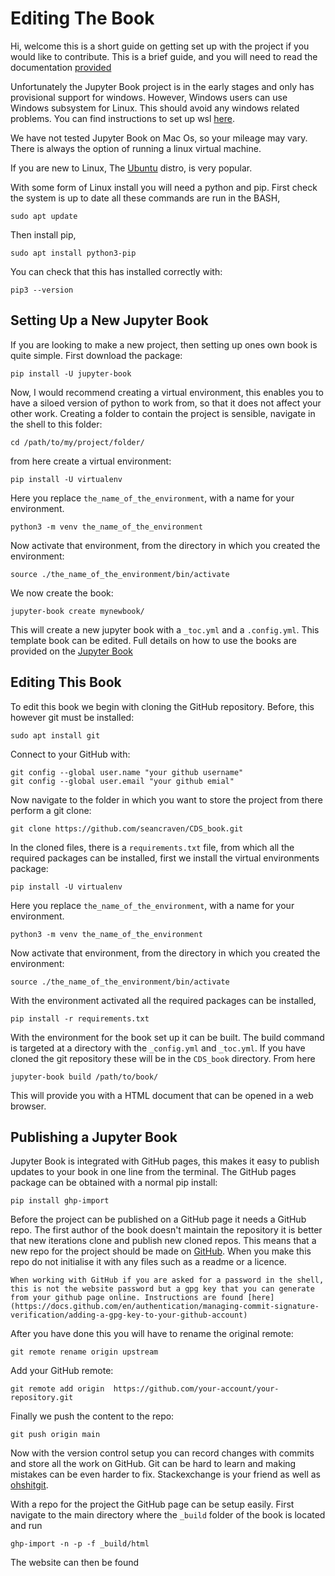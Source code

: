 # Editing The Book

Hi, welcome this is a short guide on getting set up with the project if you would like to contribute. This is a brief guide, and you will need to read the documentation [provided](https://jupyterbook.org/en/stable/start/your-first-book.html)

Unfortunately the Jupyter Book project is in the early stages and only has provisional support for windows. However, Windows users can use Windows subsystem for Linux. This should avoid any windows related problems. You can find instructions to set up wsl [here]( https://docs.microsoft.com/en-us/windows/wsl/install). 

We have not tested Jupyter Book on Mac Os, so your mileage may vary. There is always the option of running a linux virtual machine. 

If you are new to Linux, The [Ubuntu](https://ubuntu.com/wsl) distro, is very popular.

With some form of Linux install you will need a python and pip. 
First check the system is up to date all these commands are run in the BASH,
```
sudo apt update
```
Then install pip,
```
sudo apt install python3-pip
```
You can check that this has installed correctly with:
```
pip3 --version
```
## Setting Up a New Jupyter Book
If you are looking to make a new project, then setting up ones own book is quite simple. 
First download the package:
```
pip install -U jupyter-book 
```
Now, I would recommend creating a virtual environment, this enables you to have a siloed version of python to work from, so that it does not affect your other work. 
Creating a folder to contain the project is sensible, navigate in the shell to this folder:
```
cd /path/to/my/project/folder/
```
from here create a virtual environment:
```
pip install -U virtualenv
```
Here you replace `the_name_of_the_environment`, with a name for your environment.
```
python3 -m venv the_name_of_the_environment
```
Now activate that environment, from the directory in which you created the environment:
``` 
source ./the_name_of_the_environment/bin/activate
```
We now create the book: 
```
jupyter-book create mynewbook/ 
```
This will create a new jupyter book with a `_toc.yml` and a `.config.yml`. 
This template book can be edited. Full details on how to use the books are provided on the [Jupyter Book](https://jupyterbook.org/en/stable/start/your-first-book.html)

## Editing This Book 

To edit this book we begin with cloning the GitHub repository. Before, this however git must be installed: 
``` 
sudo apt install git 
```
Connect to your GitHub with:
```
git config --global user.name "your github username"
git config --global user.email "your github emial"
```

Now navigate to the folder in which you want to store the project from there 
perform a git clone:
```
git clone https://github.com/seancraven/CDS_book.git
```
In the cloned files, there is a `requirements.txt` file, from which all the required packages can be installed, first we install the virtual environments package:
```
pip install -U virtualenv
```
Here you replace `the_name_of_the_environment`, with a name for your environment.
```
python3 -m venv the_name_of_the_environment
```
Now activate that environment, from the directory in which you created the environment:
``` 
source ./the_name_of_the_environment/bin/activate
```
With the environment activated all the required packages can be installed,
```
pip install -r requirements.txt
```
With the environment for the book set up it can be built. 
The build command is targeted at a directory with the `_config.yml` and `_toc.yml`. If you have cloned the git repository these will be in the `CDS_book` directory. From here
```
jupyter-book build /path/to/book/
```
This will provide you with a HTML document that can be opened in a web browser. 

## Publishing a Jupyter Book

Jupyter Book is integrated with GitHub pages, this makes it easy to publish updates to your book in one line from the terminal. The GitHub pages package can be obtained with a normal pip install:
```
pip install ghp-import
```
Before the project can be published on a GitHub page it needs a GitHub repo. The first author of the book doesn't maintain the repository it is better that new iterations clone and publish new cloned repos. 
This means that a new repo for the project should be made on [GitHub](https://github.com). When you make this repo do not initialise it with any files such as a readme or a licence. 
```{tip}
When working with GitHub if you are asked for a password in the shell, this is not the website password but a gpg key that you can generate from your github page online. Instructions are found [here](https://docs.github.com/en/authentication/managing-commit-signature-verification/adding-a-gpg-key-to-your-github-account)
```
After you have done this you will have to rename the original remote:
```
git remote rename origin upstream
```
Add your GitHub remote:
```
git remote add origin  https://github.com/your-account/your-repository.git
```
Finally we push the content to the repo:
```
git push origin main 
```
Now with the version control setup you can record changes with commits and store all the work on GitHub. Git can be hard to learn and making mistakes can be even harder to fix. Stackexchange is your friend as well as [ohshitgit](https://ohshitgit.com/). 


With a repo for the project the GitHub page can be setup easily. First navigate to the main directory where the `_build` folder of the book is located and run 
```
ghp-import -n -p -f _build/html
```
The website can then be found 
 